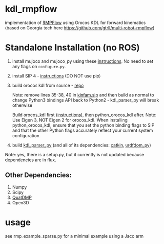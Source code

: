 # kdl_rmpflow
implementation of [RMPFlow](https://arxiv.org/abs/1811.07049) using Orocos KDL for forward kinematics (based on Georgia tech here https://github.com/gtrll/multi-robot-rmpflow)

# Standalone Installation (no ROS)
1. install mujoco and mujoco_py using these [instructions](https://github.com/openai/mujoco-py). No need to set any flags on <code>configure.py</code>.
2. install SIP 4 - [instructions](https://docs.huihoo.com/pyqt/sip4/installation.html) (DO NOT use pip)
3. build orocos kdl from source - [repo](https://github.com/orocos/orocos_kinematics_dynamics/commits/master)

    Note: remove lines 35-38, 40 in [kinfam.sip](https://github.com/orocos/orocos_kinematics_dynamics/blob/master/python_orocos_kdl/PyKDL/sip/kinfam.sip) and then build as normal to change
    Python3 bindings API back to Python2 - kdl_parser_py will break otherwise
    
    Build orocos_kdl first ([instructions](https://www.orocos.org/kdl/installation-manual)), then python_orocos_kdl after.
    Note: Use Eigen 3, NOT Eigen 2 for orocos_kdl. When installing python_orocos_kdl, ensure that you set the python binding flags to SIP and that the other
    Python flags accurately reflect your current system configuration. 
4. build [kdl_parser_py](https://github.com/ros/kdl_parser) (and all of its dependencies: [catkin](http://wiki.ros.org/catkin?distro=noetic), [urdfdom_py](http://wiki.ros.org/urdfdom_py))

Note: yes, there is a setup.py, but it currently is not updated because dependencies are in flux.

## Other Dependencies:
1) Numpy
2) Scipy
3) [QuatDMP](https://github.com/sageshoyu/QuatDMP)
4) Open3D


# usage
see rmp_example_sparse.py for a minimal example using a Jaco arm
